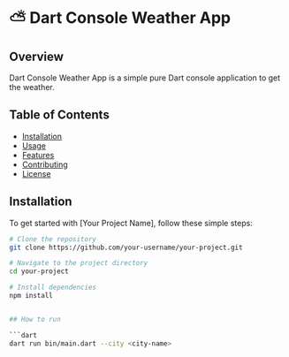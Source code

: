# ⛅ Dart Console Weather App


## Overview

Dart Console Weather App is a simple pure Dart console application to get the weather.

## Table of Contents

- [Installation](#installation)
- [Usage](#usage)
- [Features](#features)
- [Contributing](#contributing)
- [License](#license)

## Installation

To get started with [Your Project Name], follow these simple steps:

```bash
# Clone the repository
git clone https://github.com/your-username/your-project.git

# Navigate to the project directory
cd your-project

# Install dependencies
npm install


## How to run

```dart
dart run bin/main.dart --city <city-name>
```
